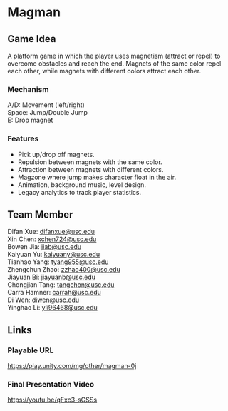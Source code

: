 # Magman

## Game Idea
A platform game in which the player uses magnetism (attract or repel) to overcome obstacles and reach the end. Magnets of the same color repel each other, while magnets with different colors attract each other. 

### Mechanism
A/D: Movement (left/right)
<br>
Space: Jump/Double Jump
<br>
E: Drop magnet

### Features
* Pick up/drop off magnets.
* Repulsion between magnets with the same color.
* Attraction between magnets with different colors.
* Magzone where jump makes character float in the air.
* Animation, background music, level design.
* Legacy analytics to track player statistics.

## Team Member
Difan Xue: difanxue@usc.edu
<br>
Xin Chen: xchen724@usc.edu
<br>
Bowen Jia: jiab@usc.edu
<br>
Kaiyuan Yu: kaiyuany@usc.edu
<br>
Tianhao Yang: tyang955@usc.edu
<br>
Zhengchun Zhao: zzhao400@usc.edu
<br>
Jiayuan Bi: jiayuanb@usc.edu
<br>
Chongjian Tang: tangchon@usc.edu
<br>
Carra Hamner: carrah@usc.edu
<br>
Di Wen: diwen@usc.edu
<br>
Yinghao Li: yli96468@usc.edu
<br>

## Links
### Playable URL
https://play.unity.com/mg/other/magman-0j
### Final Presentation Video
https://youtu.be/qFxc3-sGSSs
